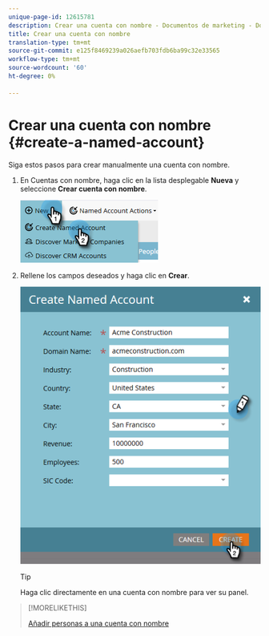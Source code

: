```yaml
---
unique-page-id: 12615781
description: Crear una cuenta con nombre - Documentos de marketing - Documentación del producto
title: Crear una cuenta con nombre
translation-type: tm+mt
source-git-commit: e125f8469239a026aefb703fdb6ba99c32e33565
workflow-type: tm+mt
source-wordcount: '60'
ht-degree: 0%

---
```



# Crear una cuenta con nombre {#create-a-named-account}

Siga estos pasos para crear manualmente una cuenta con nombre.

1. En Cuentas con nombre, haga clic en la lista desplegable **Nueva** y seleccione **Crear cuenta con nombre**.

   ![](assets/two-1.png)

1. Rellene los campos deseados y haga clic en **Crear**.

   ![](assets/three-1.png)

   >[!TIP]
   >
   >Haga clic directamente en una cuenta con nombre para ver su panel.

>[!MORELIKETHIS]
>
>[Añadir personas a una cuenta con nombre](/help/marketo/product-docs/account-based-marketing/target/named-accounts/add-people-to-a-named-account.md)
